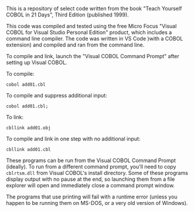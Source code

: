 This is a repository of select code written from the book "Teach Yourself COBOL in 21 Days", Third Edition (published 1999).

This code was compiled and tested using the free Micro Focus "Visual COBOL for Visual Studio Personal Edition" product, which includes a command line compiler. The code was written in VS Code )with a COBOL extension) and compiled and ran from the command line.

To compile and link, launch the "Visual COBOL Command Prompt" after setting up Visual COBOL.

To compile:

`cobol add01.cbl`

To compile and suppress additional input:

`cobol add01.cbl;`

To link:

`cbllink add01.obj`

To compile and link in one step with no additional input:

`cbllink add01.cbl`

These programs can be run from the Visual COBOL Command Prompt (ideally). To run from a different command prompt, you'll need to copy `cblrtsm.dll` from Visual COBOL's install directory. Some of these programs display output with no pause at the end, so launching them from a file explorer will open and immediately close a command prompt window.

The programs that use printing will fail with a runtime error (unless you happen to be running them on MS-DOS, or a very old version of Windows).